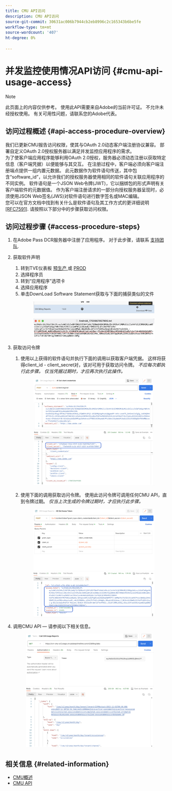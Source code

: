 ```yaml
---
title: CMU API访问
description: CMU API访问
source-git-commit: 30631ac006b7944cb2eb8996c2c165343b6be5fe
workflow-type: tm+mt
source-wordcount: '407'
ht-degree: 0%

---
```


# 并发监控使用情况API访问 {#cmu-api-usage-access}

>[!NOTE]
>
>此页面上的内容仅供参考。 使用此API需要来自Adobe的当前许可证。 不允许未经授权使用。 有关可用性问题，请联系您的Adobe代表。

## 访问过程概述 {#api-access-procedure-overview}

我们已更新CMU报告访问权限，使其与OAuth 2.0动态客户端注册协议兼容。
部署自定义OAuth 2.0授权服务器以满足并发监控应用程序的需求。 \
为了使客户端应用程序能够利用OAuth 2.0授权，服务器必须动态注册以获取特定信息（客户端凭据）以便能够与其交互。 在注册过程中，客户端必须向客户端注册端点提供一组内置元数据。
此元数据作为软件语句传送，其中包含“software_id”，以允许我们的授权服务器使用相同的软件语句关联应用程序的不同实例。
软件语句是一个JSON Web令牌(JWT)，它以捆绑包的形式声明有关客户端软件的元数据值。 作为客户端注册请求的一部分向授权服务器呈现时，必须使用JSON Web签名(JWS)对软件语句进行数字签名或MAC编辑。 \
您可以在官方文档中找到有关什么是软件语句及其工作方式的更详细说明  <a href="https://datatracker.ietf.org/doc/html/rfc7591" target="_blank">[RFC7591]</a>.
请按照以下部分中的步骤获取访问权限。

## 访问过程步骤 {#access-procedure-steps}

1. 在Adobe Pass DCR服务器中注册了应用程序。 对于此步骤，请联系 [支持团队](mailto:tve-support@adobe.com).
2. 获取软件声明
   1. 转到TVE仪表板 <a href="https://console-preprod.auth.adobe.com/#!/" target="_blank"> 预生产 </a> 或 <a href="https://console.auth.adobe.com/" target="_blank">PROD</a>
   2. 选择程序员
   3. 转到“应用程序”选项卡
   4. 选择应用程序
   5. 单击DownLoad Software Statement获取与下面的捕获类似的文件
      <figure>
          <img src="assets/software_statement_1_download.png"
               alt="下载软件声明">
       </figure>
      <figure>
          <img src="assets/software_statement_2.png"
               alt="软件语句示例">
       </figure>

3. 获取访问令牌
   1. 使用以上获得的软件语句并执行下面的调用以获取客户端凭据。 这样将获得client_id - client_secret对，该对可用于获取访问令牌。
      *不应每次都执行此步骤。 仅当凭据过期时，才应再次执行此操作。*
      <figure>
          <img src="assets/dcr_request_1_get_client_credentials.png"
               alt="获取客户端凭据">
       </figure>

   2. 使用下面的调用获取访问令牌。 使用此访问令牌可调用任何CMU API，直到令牌过期。
      *仅当上次生成的令牌过期时，才应执行此步骤。*
      <figure>
          <img src="assets/dcr_get_access_token_call.png"
               alt="获取访问令牌">
       </figure>

4. 调用CMU API — 请参阅以下相关信息。
   <figure>
          <img src="assets/call_cmu_reports_sample.png"
               alt="调用CMU API">
       </figure>

## 相关信息 {#related-information}

* [CMU概述](/help/concurrency-monitoring/cm-usage-reports.md)
* [CMU API](/help/concurrency-monitoring/cmu-api.md)
